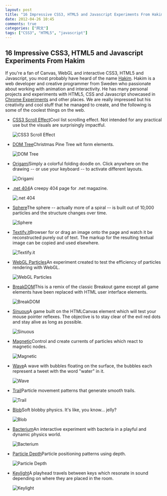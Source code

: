 ```yaml
---
layout: post
title: "16 Impressive CSS3, HTML5 and Javascript Experiments From Hakim"
date: 2012-04-26 10:45
comments: true
categories: ["网文"]
tags: ["CSS3", "HTML5", "javascript"]
---
```

## 16 Impressive CSS3, HTML5 and Javascript Experiments From Hakim
If you're a fan of Canvas, WebGL and interactive CSS3, HTML5 and Javascript, you most probably have heard of the name <a href="http://hakim.se/">Hakim</a>. Hakim is a web developer and creative programmer from Sweden who passionate about working with animation and interactivity. He has many personal projects and experiments with HTML5, CSS and Javascript showcased in <a href="http://www.chromeexperiments.com/">Chrome Experiments</a> and other places. We are really impressed but his creativity and cool stuff that he managed to create, and the following is some of the coolest things on the web.
<ul>
	<li><a href="http://lab.hakim.se/scroll-effects" target="_blank">CSS3 Scroll Effect</a>Cool list scrolling effect. Not intended for any practical use but the visuals are surprisingly impactful.

<img title="CSS3 Scroll Effect" src="http://favbulous.com/resources/uploaded/hakim/1.jpg" alt="CSS3 Scroll Effect" /></li>
	<li><a href="http://hakim.se/experiments/css/domtree" target="_blank">DOM Tree</a>Christmas Pine Tree wit form elements.

<img title="DOM Tree" src="http://favbulous.com/resources/uploaded/hakim/2.jpg" alt="DOM Tree" /></li>
	<li><a href="http://hakim.se/experiments/html5/origami" target="_blank">Origami</a>Simply a colorful folding doodle on. Click anywhere on the drawing -- or use your keyboard -- to activate different layouts.

<img title="Origami" src="http://favbulous.com/resources/uploaded/hakim/3.jpg" alt="Origami" /></li>
	<li><a href="http://hakim.se/experiments/html5/404/netmag.html" target="_blank">.net 404</a>A creepy 404 page for .net magazine.

<img title=".net 404" src="http://favbulous.com/resources/uploaded/hakim/4.jpg" alt=".net 404" /></li>
	<li><a href="http://hakim.se/experiments/html5/sphere/" target="_blank">Sphere</a>The sphere -- actually more of a spiral -- is built out of 10,000 particles and the structure changes over time.

<img title="Sphere" src="http://favbulous.com/resources/uploaded/hakim/5.jpg" alt="Sphere" /></li>
	<li><a href="http://textify.it/" target="_blank">Textify.it</a>Browser for or drag an image onto the page and watch it be reconstructed purely out of text. The markup for the resulting textual image can be copied and used elsewhere.

<img title="Textify.it" src="http://favbulous.com/resources/uploaded/hakim/6.jpg" alt="Textify.it" /></li>
	<li><a href="http://hakim.se/experiments/webgl/particles/01/" target="_blank">WebGL Particles</a>An experiment created to test the efficiency of particles rendering with WebGL.

<img title="WebGL Particles" src="http://favbulous.com/resources/uploaded/hakim/7.jpg" alt="WebGL Particles" /></li>
	<li><a href="http://hakim.se/experiments/html5/breakdom/" target="_blank">BreakDOM</a>This is a remix of the classic Breakout game except all game elements have been replaced with HTML user interface elements.

<img title="BreakDOM" src="http://favbulous.com/resources/uploaded/hakim/8.jpg" alt="BreakDOM" /></li>
	<li><a href="http://sinuousgame.com/" target="_blank">Sinuous</a>A game built on the HTMLCanvas element which will test your mouse pointer reflexes. The objective is to stay clear of the evil red dots and stay alive as long as possible.

<img title="Sinuous" src="http://favbulous.com/resources/uploaded/hakim/9.jpg" alt="Sinuous" /></li>
	<li><a href="http://hakim.se/experiments/html5/magnetic/02/" target="_blank">Magnetic</a>Control and create currents of particles which react to magnetic nodes.

<img title="Magnetic" src="http://favbulous.com/resources/uploaded/hakim/10.jpg" alt="Magnetic" /></li>
	<li><a href="http://hakim.se/experiments/html5/wave/03/" target="_blank">Wave</a>A wave with bubbles floating on the surface, the bubbles each represent a tweet with the word "water" in it.

<img title="Wave" src="http://favbulous.com/resources/uploaded/hakim/11.jpg" alt="Wave" /></li>
	<li><a href="http://hakim.se/experiments/html5/trail/03/" target="_blank">Trail</a>Particle movement patterns that generate smooth trails.

<img title="Trail" src="http://favbulous.com/resources/uploaded/hakim/12.jpg" alt="Trail" /></li>
	<li><a href="http://hakim.se/experiments/html5/blob/03/" target="_blank">Blob</a>Soft blobby physics. It's like, you know... jelly?

<img title="Blob" src="http://favbulous.com/resources/uploaded/hakim/13.jpg" alt="Blob" /></li>
	<li><a href="http://hakim.se/experiments/html5/bacterium/01/" target="_blank">Bacterium</a>An interactive experiment with bacteria in a playful and dynamic physics world.

<img title="Bacterium" src="http://favbulous.com/resources/uploaded/hakim/14.jpg" alt="Bacterium" /></li>
	<li><a href="http://hakim.se/experiments/html5/particledepth/02/" target="_blank">Particle Depth</a>Particle positioning patterns using depth.

<img title="Particle Depth" src="http://favbulous.com/resources/uploaded/hakim/15.jpg" alt="Particle Depth" /></li>
	<li><a href="http://hakim.se/experiments/html5/keylight/03/" target="_blank">Keylight</a>A playhead travels between keys which resonate in sound depending on where they are placed in the room.

<img title="Keylight" src="http://favbulous.com/resources/uploaded/hakim/16.jpg" alt="Keylight" /></li>
</ul>
